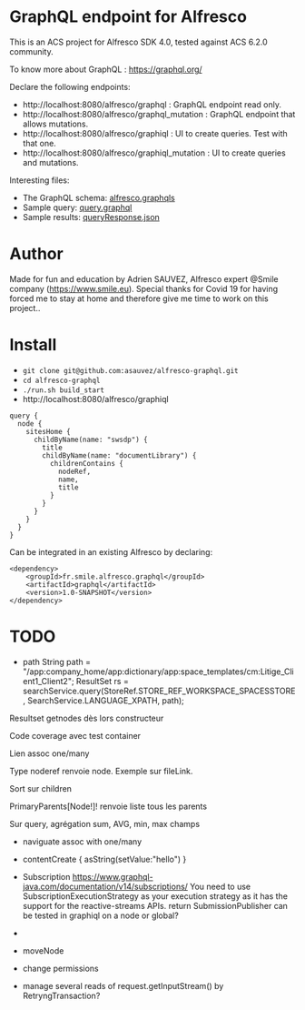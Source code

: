 # GraphQL endpoint for Alfresco

This is an ACS project for Alfresco SDK 4.0, tested against ACS 6.2.0 community.

To know more about GraphQL : https://graphql.org/

Declare the following endpoints:
- http://localhost:8080/alfresco/graphql : GraphQL endpoint read only.
- http://localhost:8080/alfresco/graphql_mutation : GraphQL endpoint that allows mutations.
- http://localhost:8080/alfresco/graphiql : UI to create queries. Test with that one.
- http://localhost:8080/alfresco/graphiql_mutation : UI to create queries and mutations.

Interesting files:
- The GraphQL schema:  [alfresco.graphqls](src/main/resources/alfresco/module/graphql/alfresco.graphqls)
- Sample query: [query.graphql](src/test/resources/query.graphql)
- Sample results: [queryResponse.json](src/test/resources/queryResponse.json)

# Author

Made for fun and education by Adrien SAUVEZ, Alfresco expert @Smile company (https://www.smile.eu).
Special thanks for Covid 19 for having forced me to stay at home and therefore give me time to work on this project..

# Install

- `git clone git@github.com:asauvez/alfresco-graphql.git`
- `cd alfresco-graphql`
- `./run.sh build_start`
- http://localhost:8080/alfresco/graphiql
```
query {
  node {
    sitesHome {
      childByName(name: "swsdp") {
        title
        childByName(name: "documentLibrary") {
          childrenContains {
            nodeRef,
            name,
            title
          }
        }
      }
    }
  }
}
```

Can be integrated in an existing Alfresco by declaring:
```
<dependency>
	<groupId>fr.smile.alfresco.graphql</groupId>
	<artifactId>graphql</artifactId>
	<version>1.0-SNAPSHOT</version>
</dependency>
```



# TODO	

- path
	String path = "/app:company_home/app:dictionary/app:space_templates/cm:Litige_Client1_Client2";
	ResultSet rs = searchService.query(StoreRef.STORE_REF_WORKSPACE_SPACESSTORE, SearchService.LANGUAGE_XPATH, path);

Resultset getnodes dès lors constructeur

Code coverage avec test container

Lien assoc one/many

Type noderef renvoie node. Exemple sur  fileLink.

Sort sur children


PrimaryParents[Node!]! renvoie liste tous les parents

Sur query, agrégation sum, AVG, min, max champs



- naviguate assoc with one/many
- contentCreate { asString(setValue:"hello") }

- Subscription
	https://www.graphql-java.com/documentation/v14/subscriptions/
		You need to use SubscriptionExecutionStrategy as your execution strategy as it has the support for the reactive-streams APIs.
	return SubmissionPublisher
	can be tested in graphiql
	on a node or global?
- 
- moveNode
- change permissions

- manage several reads of request.getInputStream() by RetryngTransaction?

